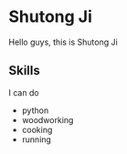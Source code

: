 #  Shutong Ji
Hello guys, this is Shutong Ji

## Skills
I can do

- python
- woodworking
- cooking
- running
 

